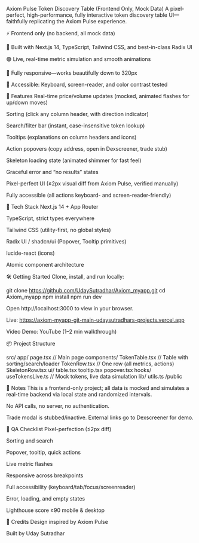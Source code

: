 Axiom Pulse Token Discovery Table (Frontend Only, Mock Data)
A pixel-perfect, high-performance, fully interactive token discovery table UI—faithfully replicating the Axiom Pulse experience.

⚡️ Frontend only (no backend, all mock data)

🚀 Built with Next.js 14, TypeScript, Tailwind CSS, and best-in-class Radix UI

🟢 Live, real-time metric simulation and smooth animations

📱 Fully responsive—works beautifully down to 320px

🦽 Accessible: Keyboard, screen-reader, and color contrast tested

🚩 Features
Real-time price/volume updates (mocked, animated flashes for up/down moves)

Sorting (click any column header, with direction indicator)

Search/filter bar (instant, case-insensitive token lookup)

Tooltips (explanations on column headers and icons)

Action popovers (copy address, open in Dexscreener, trade stub)

Skeleton loading state (animated shimmer for fast feel)

Graceful error and “no results” states

Pixel-perfect UI (≤2px visual diff from Axiom Pulse, verified manually)

Fully accessible (all actions keyboard- and screen-reader-friendly)

🔧 Tech Stack
Next.js 14 + App Router

TypeScript, strict types everywhere

Tailwind CSS (utility-first, no global styles)

Radix UI / shadcn/ui (Popover, Tooltip primitives)

lucide-react (icons)

Atomic component architecture

🛠️ Getting Started
Clone, install, and run locally:

git clone https://github.com/UdaySutradhar/Axiom_myapp.git
cd Axiom_myapp
npm install
npm run dev

Open http://localhost:3000 to view in your browser.

Live: https://axiom-myapp-git-main-udaysutradhars-projects.vercel.app

Video Demo: YouTube (1–2 min walkthrough)

📦 Project Structure

src/
  app/
    page.tsx           // Main page
  components/
    TokenTable.tsx     // Table with sorting/search/loader
    TokenRow.tsx       // One row (all metrics, actions)
    SkeletonRow.tsx
    ui/
      table.tsx
      tooltip.tsx
      popover.tsx
  hooks/
    useTokensLive.ts   // Mock tokens, live data simulation
  lib/
    utils.ts
/public

🚨 Notes
This is a frontend-only project; all data is mocked and simulates a real-time backend via local state and randomized intervals.

No API calls, no server, no authentication.

Trade modal is stubbed/inactive. External links go to Dexscreener for demo.

🧪 QA Checklist
 Pixel-perfection (≤2px diff)

 Sorting and search

 Popover, tooltip, quick actions

 Live metric flashes

 Responsive across breakpoints

 Full accessibility (keyboard/tab/focus/screenreader)

 Error, loading, and empty states

 Lighthouse score ≥90 mobile & desktop

🤝 Credits
Design inspired by Axiom Pulse

Built by Uday Sutradhar



